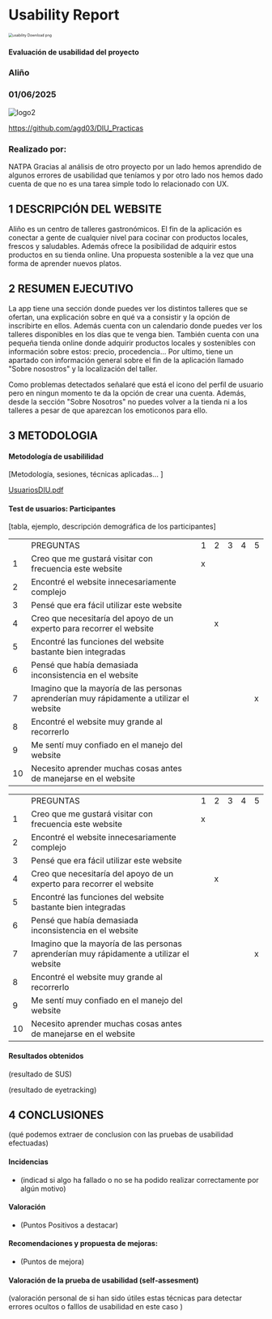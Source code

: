 # Usability Report



<img src="https://encrypted-tbn0.gstatic.com/images?q=tbn:ANd9GcRF017nhV-TFmNER2OM8UbXtdN6xwAKBYrv0i6onNfKu6Yn0BV0RK6aiOroeXl73LSY-B0&usqp=CAU" alt="usability Download png" style="zoom:50%;" />

#### Evaluación de usabilidad del proyecto 

### Aliño

### 01/06/2025





![logo2](https://github.com/user-attachments/assets/98bfe24d-835d-4a9f-951e-145c74ecae7f)


https://github.com/agd03/DIU_Practicas





### Realizado por:

NATPA
Gracias al análisis de otro proyecto por un lado hemos aprendido de
algunos errores de usabilidad que teníamos y por otro lado nos hemos 
dado cuenta de que no es una tarea simple todo lo relacionado con UX.











## 1 DESCRIPCIÓN DEL WEBSITE

Aliño es un centro de talleres gastronómicos. El fin de la aplicación es conectar a gente
de cualquier nivel para cocinar con productos locales, frescos y saludables. Además ofrece
la posibilidad de adquirir estos productos en su tienda online. Una propuesta
sostenible a la vez que una forma de aprender nuevos platos.

 



## 2 RESUMEN EJECUTIVO



La app tiene una sección donde puedes ver los distintos talleres que se ofertan,
una explicación sobre en qué va a consistir y la opción de inscribirte en ellos.
Además cuenta con un calendario donde puedes ver los talleres disponibles en los
días que te venga bien.
También cuenta con una pequeña tienda online donde adquirir productos locales y sostenibles
con información sobre estos: precio, procedencia...
Por ultimo, tiene un apartado con información general sobre el fin de la aplicación
llamado "Sobre nosostros" y la localización del taller.

Como problemas detectados señalaré que está el icono del perfil de usuario pero
en ningun momento te da la opción de crear una cuenta.
Además, desde la sección "Sobre Nosotros" no puedes volver a la tienda ni a los
talleres a pesar de que aparezcan los emoticonos para ello. 











## 3 METODOLOGIA 

#### Metodología de usabililidad

[Metodología, sesiones,  técnicas aplicadas... ]

[UsuariosDIU.pdf](https://github.com/user-attachments/files/20539819/UsuariosDIU.pdf)



 

#### Test de usuarios: Participantes

[tabla, ejemplo, descripción demográfica de los participantes]



|   |   |   |   |   |   |   |
|---|---|---|---|---|---|---|
||PREGUNTAS|1|2|3|4|5|
|1|Creo que me gustará visitar con frecuencia este website|x|||||
|2|Encontré el website innecesariamente complejo||||||
|3|Pensé que era fácil utilizar este website||||||
|4|Creo que necesitaría del apoyo de un experto para recorrer el website||x||||
|5|Encontré las funciones del website bastante bien integradas||||||
|6|Pensé que había demasiada inconsistencia en el website||||||
|7|Imagino que la mayoría de las personas aprenderían muy rápidamente a utilizar el website|||||x|
|8|Encontré el website muy grande al recorrerlo||||||
|9|Me sentí muy confiado en el manejo del website||||||
|10|Necesito aprender muchas cosas antes de manejarse en el website||||||




|   |   |   |   |   |   |   |
|---|---|---|---|---|---|---|
||PREGUNTAS|1|2|3|4|5|
|1|Creo que me gustará visitar con frecuencia este website|x|||||
|2|Encontré el website innecesariamente complejo||||||
|3|Pensé que era fácil utilizar este website||||||
|4|Creo que necesitaría del apoyo de un experto para recorrer el website||x||||
|5|Encontré las funciones del website bastante bien integradas||||||
|6|Pensé que había demasiada inconsistencia en el website||||||
|7|Imagino que la mayoría de las personas aprenderían muy rápidamente a utilizar el website|||||x|
|8|Encontré el website muy grande al recorrerlo||||||
|9|Me sentí muy confiado en el manejo del website||||||
|10|Necesito aprender muchas cosas antes de manejarse en el website||||||




#### Resultados obtenidos



(resultado de SUS)



(resultado de eyetracking)









## 4 CONCLUSIONES 



(qué podemos extraer de conclusion con las pruebas de usabilidad efectuadas)



#### Incidencias

* (indicad si algo ha fallado o no se ha podido realizar correctamente por algún motivo)



#### Valoración 

* (Puntos Positivos a destacar)



#### Recomendaciones y propuesta de mejoras: 

* (Puntos de mejora)







#### Valoración de la prueba de usabilidad (self-assesment)

(valoración personal de si han sido útiles estas técnicas para detectar errores ocultos o falllos de usabilidad en este caso )
